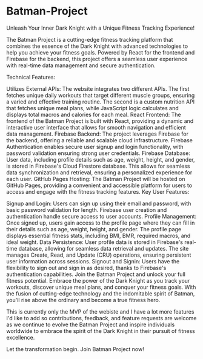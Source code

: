 # Batman-Project

Unleash Your Inner Dark Knight with a Unique Fitness Tracking Experience!

The Batman Project is a cutting-edge fitness tracking platform that combines the essence of the Dark Knight with advanced technologies to help you achieve your fitness goals. Powered by React for the frontend and Firebase for the backend, this project offers a seamless user experience with real-time data management and secure authentication.

Technical Features:

Utilizes External APIs: The website integrates two different APIs. The first fetches unique daily workouts that target different muscle groups, ensuring a varied and effective training routine. The second is a custom nutrition API that fetches unique meal plans, while JavaScript logic calculates and displays total macros and calories for each meal.
React Frontend: The frontend of the Batman Project is built with React, providing a dynamic and interactive user interface that allows for smooth navigation and efficient data management.
Firebase Backend: The project leverages Firebase for the backend, offering a reliable and scalable cloud infrastructure. Firebase Authentication enables secure user signup and login functionality, with password validation ensuring strong user credentials.
Firebase Database: User data, including profile details such as age, weight, height, and gender, is stored in Firebase's Cloud Firestore database. This allows for seamless data synchronization and retrieval, ensuring a personalized experience for each user.
GitHub Pages Hosting: The Batman Project will be hosted on GitHub Pages, providing a convenient and accessible platform for users to access and engage with the fitness tracking features.
Key User Features:

Signup and Login: Users can sign up using their email and password, with basic password validation for length. Firebase user creation and authentication handle secure access to user accounts.
Profile Management: Once signed up, users gain access to the profile page where they can fill in their details such as age, weight, height, and gender. The profile page displays essential fitness stats, including BMI, BMR, required macros, and ideal weight.
Data Persistence: User profile data is stored in Firebase's real-time database, allowing for seamless data retrieval and updates. The site manages Create, Read, and Update (CRU) operations, ensuring persistent user information across sessions.
Signout and Signin: Users have the flexibility to sign out and sign in as desired, thanks to Firebase's authentication capabilities.
Join the Batman Project and unlock your full fitness potential. Embrace the power of the Dark Knight as you track your workouts, discover unique meal plans, and conquer your fitness goals. With the fusion of cutting-edge technology and the indomitable spirit of Batman, you'll rise above the ordinary and become a true fitness hero.

This is currently only the MVP of the webiste and I have a lot more features I'd like to add so contributions, feedback, and feature requests are welcome as we continue to evolve the Batman Project and inspire individuals worldwide to embrace the spirit of the Dark Knight in their pursuit of fitness excellence.

Let the transformation begin. Join Batman Project now!
